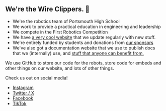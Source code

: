 ## We're the Wire Clippers. 👋 

- We're the robotics team of Portsmouth High School
- We work to provide a practical education in engineering and leadership
- We compete in the First Robotics Competition
- We have [a very cool website](https://wireclippers.org) that we update regularly with new stuff.
- We're entirely funded by students and donations from [our sponsors](https://wireclippers.org/sponsor-us/)
- We've also got a documentation website that we use to publish docs that we (internally) use, and [stuff that anyone can benefit from.](https://phswireclippers5902.github.io/website-guidelines/)

We use GitHub to store our code for the robots, store code for embeds and other things on our website, and lots of other things.

Check us out on social media!

- [Instagram](https://www.instagram.com/phs_wire_clippers)
- [Twitter / X](https://twitter.com/frc5902)
- [Facebook](https://www.facebook.com/frc5902)
- [TikTok](https://tiktok.com/phs_wire_clippers)
